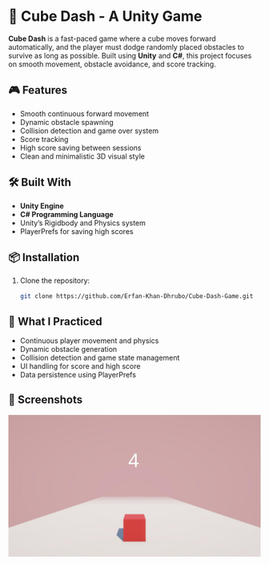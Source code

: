# 🧱 Cube Dash - A Unity Game

**Cube Dash** is a fast-paced game where a cube moves forward automatically, and the player must dodge randomly placed obstacles to survive as long as possible. Built using **Unity** and **C#**, this project focuses on smooth movement, obstacle avoidance, and score tracking.

## 🎮 Features

- Smooth continuous forward movement
- Dynamic obstacle spawning
- Collision detection and game over system
- Score tracking
- High score saving between sessions
- Clean and minimalistic 3D visual style

## 🛠️ Built With

- **Unity Engine**
- **C# Programming Language**
- Unity’s Rigidbody and Physics system
- PlayerPrefs for saving high scores

## 📦 Installation

1. Clone the repository:
   ```bash
   git clone https://github.com/Erfan-Khan-Dhrubo/Cube-Dash-Game.git
   ```


## 🧠 What I Practiced

- Continuous player movement and physics
- Dynamic obstacle generation
- Collision detection and game state management
- UI handling for score and high score
- Data persistence using PlayerPrefs

## 📸 Screenshots 

<img src="./game visualization/image.jpg">

